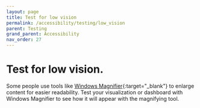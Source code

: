```yaml
---
layout: page
title: Test for low vision
permalink: /accessibility/testing/low_vision
parent: Testing
grand_parent: Accessibility
nav_order: 27
---
```


# Test for low vision.

Some people use tools like [Windows Magnifier](https://support.microsoft.com/en-us/windows/how-to-use-magnifier-reading-59d049ba-8434-9d04-34f2-2e00f11c5cb8){:target="_blank"} to enlarge content for easier readability. Test your visualization or dashboard with Windows Magnifier to see how it will appear with the magnifying tool.